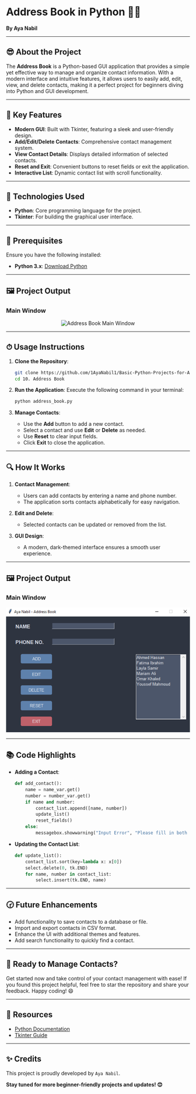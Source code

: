 # Address Book in Python 📑🔐

**By Aya Nabil**

---

## 😎 About the Project

The **Address Book** is a Python-based GUI application that provides a simple yet effective way to manage and organize contact information. With a modern interface and intuitive features, it allows users to easily add, edit, view, and delete contacts, making it a perfect project for beginners diving into Python and GUI development.

---

## 🌟 Key Features

- **Modern GUI**: Built with Tkinter, featuring a sleek and user-friendly design.
- **Add/Edit/Delete Contacts**: Comprehensive contact management system.
- **View Contact Details**: Displays detailed information of selected contacts.
- **Reset and Exit**: Convenient buttons to reset fields or exit the application.
- **Interactive List**: Dynamic contact list with scroll functionality.

---

## 🔧 Technologies Used

- **Python**: Core programming language for the project.
- **Tkinter**: For building the graphical user interface.

---

## 🚪 Prerequisites

Ensure you have the following installed:

- **Python 3.x**: [Download Python](https://www.python.org/downloads/)

---

## 🖼 Project Output

### Main Window

<p align="center">
  <img src="img/main_window.png" alt="Address Book Main Window">
</p>

---

## ⏱ Usage Instructions

1. **Clone the Repository**:
    ```bash
    git clone https://github.com/1AyaNabil1/Basic-Python-Projects-for-Absolute-Beginners.git
    cd 10. Address Book
    ```

2. **Run the Application**:
    Execute the following command in your terminal:
    ```bash
    python address_book.py
    ```

3. **Manage Contacts**:
    - Use the **Add** button to add a new contact.
    - Select a contact and use **Edit** or **Delete** as needed.
    - Use **Reset** to clear input fields.
    - Click **Exit** to close the application.

---

## 🔍 How It Works

1. **Contact Management**:
    - Users can add contacts by entering a name and phone number.
    - The application sorts contacts alphabetically for easy navigation.

2. **Edit and Delete**:
    - Selected contacts can be updated or removed from the list.

3. **GUI Design**:
    - A modern, dark-themed interface ensures a smooth user experience.

---
## 🖼 Project Output

### Main Window

<p align="center">
  <img src="img/image.png" alt="Main Window">
</p>

---

## 📚 Code Highlights

- **Adding a Contact**:
    ```python
    def add_contact():
        name = name_var.get()
        number = number_var.get()
        if name and number:
            contact_list.append([name, number])
            update_list()
            reset_fields()
        else:
            messagebox.showwarning("Input Error", "Please fill in both fields!")
    ```

- **Updating the Contact List**:
    ```python
    def update_list():
        contact_list.sort(key=lambda x: x[0])
        select.delete(0, tk.END)
        for name, number in contact_list:
            select.insert(tk.END, name)
    ```

---

## 🕝 Future Enhancements

- Add functionality to save contacts to a database or file.
- Import and export contacts in CSV format.
- Enhance the UI with additional themes and features.
- Add search functionality to quickly find a contact.

---

## 🚀 Ready to Manage Contacts?

Get started now and take control of your contact management with ease! If you found this project helpful, feel free to star the repository and share your feedback. Happy coding! 😄

---

## 🔗 Resources

- [Python Documentation](https://docs.python.org/3/)
- [Tkinter Guide](https://docs.python.org/3/library/tkinter.html)

---

## ✨ Credits

This project is proudly developed by `Aya Nabil`.

**Stay tuned for more beginner-friendly projects and updates! 😊**

